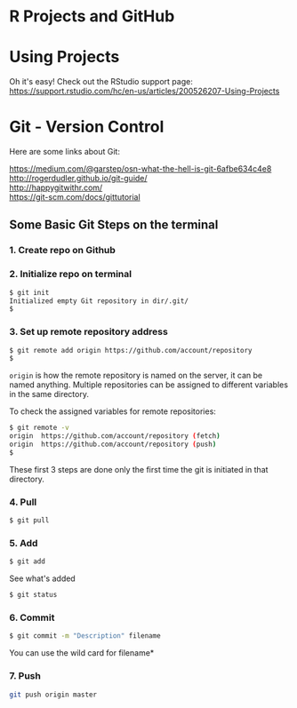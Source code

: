 R Projects and GitHub
================

Using Projects
==============

Oh it's easy! Check out the RStudio support page:
<https://support.rstudio.com/hc/en-us/articles/200526207-Using-Projects>

Git - Version Control
=====================

Here are some links about Git:

<https://medium.com/@garstep/osn-what-the-hell-is-git-6afbe634c4e8>   
<http://rogerdudler.github.io/git-guide/>   
<http://happygitwithr.com/>    
<https://git-scm.com/docs/gittutorial>   


Some Basic Git Steps on the terminal
------------------------------------

### 1. Create repo on Github

### 2. Initialize repo on terminal

``` bash
$ git init
Initialized empty Git repository in dir/.git/
$
```

### 3. Set up remote repository address

``` bash
$ git remote add origin https://github.com/account/repository
$
```

`origin` is how the remote repository is named on the server, it can be named anything. Multiple repositories can be assigned to different variables in the same directory.

To check the assigned variables for remote repositories:

``` bash
$ git remote -v
origin  https://github.com/account/repository (fetch)
origin  https://github.com/account/repository (push)
$
```

These first 3 steps are done only the first time the git is initiated in that directory.

### 4. Pull

``` bash
$ git pull
```

### 5. Add

``` bash
$ git add
```

See what's added

``` bash
$ git status
```

### 6. Commit

``` bash
$ git commit -m "Description" filename
```

You can use the wild card for filename\*

### 7. Push

``` bash
git push origin master
```
